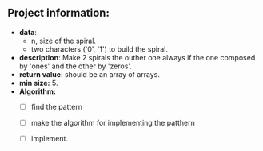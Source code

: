 ## Project information:

- **data**:
  - n, size of the spiral.
  - two characters ('0', '1') to build the spiral.
- **description**: Make 2 spirals the outher one always if the one composed by 'ones' and the other by 'zeros'.
- **return value**: should be an array of arrays.
- **min size:** 5.
- **Algorithm:**
  - [ ] find the pattern
  - [ ] make the algorithm for implementing the patthern
  - [ ] implement.


